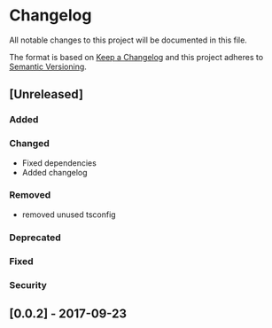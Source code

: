 # Changelog
All notable changes to this project will be documented in this file.

The format is based on [Keep a Changelog](http://keepachangelog.com/en/1.0.0/)
and this project adheres to [Semantic Versioning](http://semver.org/spec/v2.0.0.html).

## [Unreleased]

### Added

### Changed
- Fixed dependencies
- Added changelog

### Removed
- removed unused tsconfig

### Deprecated

### Fixed

### Security

## [0.0.2] - 2017-09-23